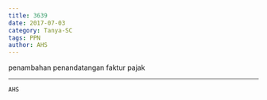 ```yaml
---
title: 3639
date: 2017-07-03
category: Tanya-SC
tags: PPN
author: AHS
---
```


penambahan penandatangan faktur pajak

---



`AHS`

